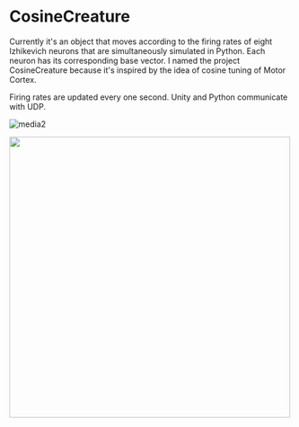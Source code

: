 # CosineCreature

Currently it's an object that moves according to the firing rates of eight Izhikevich neurons that are simultaneously simulated in Python.
Each neuron has its corresponding base vector.
I named the project CosineCreature because it's inspired by the idea of cosine tuning of Motor Cortex.

Firing rates are updated every one second.
Unity and Python communicate with UDP.


![media2](https://user-images.githubusercontent.com/75618251/120099376-1787a780-c176-11eb-8cd8-ed344b57dbec.gif)

<img src="https://user-images.githubusercontent.com/75618251/119827570-40b8f580-bf34-11eb-903a-9f1965578f4e.png" width="500px">
